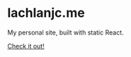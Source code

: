 lachlanjc.me
============

My personal site, built with static React.

[Check it out!](https://lachlanjc.me/)

